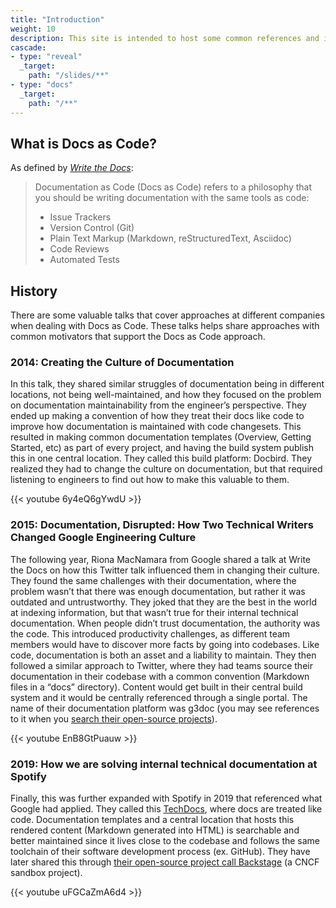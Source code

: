 ```yaml
---
title: "Introduction"
weight: 10
description: This site is intended to host some common references and introductory content on Docs as Code.
cascade:
- type: "reveal"
  _target:
    path: "/slides/**"
- type: "docs"
  _target:
    path: "/**"
---
```


## What is Docs as Code?

As defined by _[Write the Docs](https://www.writethedocs.org/guide/docs-as-code/)_:

> Documentation as Code (Docs as Code) refers to a philosophy that you should be writing documentation with the same tools as code:
> 
> * Issue Trackers
> * Version Control (Git)
> * Plain Text Markup (Markdown, reStructuredText, Asciidoc)
> * Code Reviews
> * Automated Tests

## History

There are some valuable talks that cover approaches at different companies when dealing with Docs as Code. These talks helps share approaches with common motivators that support the Docs as Code approach.

### 2014: Creating the Culture of Documentation

In this talk, they shared similar struggles of documentation being in different locations, not being well-maintained, and how they focused on the problem on documentation maintainability from the engineer’s perspective. They ended up making a convention of how they treat their docs like code to improve how documentation is maintained with code changesets. This resulted in making common documentation templates (Overview, Getting Started, etc) as part of every project, and having the build system publish this in one central location. They called this build platform: Docbird. They realized they had to change the culture on documentation, but that required listening to engineers to find out how to make this valuable to them.

{{< youtube 6y4eQ6gYwdU >}}

### 2015: Documentation, Disrupted: How Two Technical Writers Changed Google Engineering Culture

The following year, Riona MacNamara from Google shared a talk at Write the Docs on how this Twitter talk influenced them in changing their culture. They found the same challenges with their documentation, where the problem wasn’t that there was enough documentation, but rather it was outdated and untrustworthy. They joked that they are the best in the world at indexing information, but that wasn’t true for their internal technical documentation. When people didn’t trust documentation, the authority was the code. This introduced productivity challenges, as different team members would have to discover more facts by going into codebases. Like code, documentation is both an asset and a liability to maintain. They then followed a similar approach to Twitter, where they had teams source their documentation in their codebase with a common convention (Markdown files in a “docs” directory). Content would get built in their central build system and it would be centrally referenced through a single portal. The name of their documentation platform was g3doc (you may see references to it when you [search their open-source projects](https://github.com/search?q=g3doc+org%3Agoogle&type=code)).

{{< youtube EnB8GtPuauw >}}

### 2019: How we are solving internal technical documentation at Spotify

Finally, this was further expanded with Spotify in 2019 that referenced what Google had applied. They called this [TechDocs](https://backstage.io/blog/2020/09/08/announcing-tech-docs), where docs are treated like code. Documentation templates and a central location that hosts this rendered content (Markdown generated into HTML) is searchable and better maintained since it lives close to the codebase and follows the same toolchain of their software development process (ex. GitHub). They have later shared this through [their open-source project call Backstage](https://backstage.io/) (a CNCF sandbox project).

{{< youtube uFGCaZmA6d4 >}}
